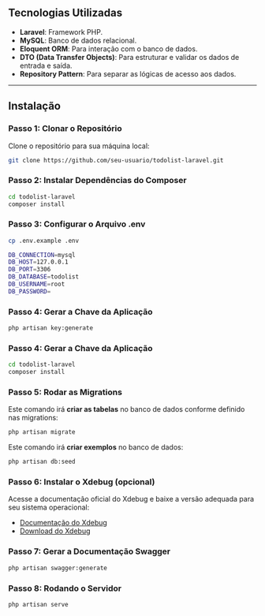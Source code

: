 ## Tecnologias Utilizadas

- **Laravel**: Framework PHP.
- **MySQL**: Banco de dados relacional.
- **Eloquent ORM**: Para interação com o banco de dados.
- **DTO (Data Transfer Objects)**: Para estruturar e validar os dados de entrada e saída.
- **Repository Pattern**: Para separar as lógicas de acesso aos dados.

---

## Instalação

### Passo 1: Clonar o Repositório

Clone o repositório para sua máquina local:

```bash
git clone https://github.com/seu-usuario/todolist-laravel.git

```
### Passo 2: Instalar Dependências do Composer

```bash
cd todolist-laravel
composer install

```

### Passo 3: Configurar o Arquivo .env

```bash
cp .env.example .env

DB_CONNECTION=mysql
DB_HOST=127.0.0.1
DB_PORT=3306
DB_DATABASE=todolist
DB_USERNAME=root
DB_PASSWORD=

```
### Passo 4: Gerar a Chave da Aplicação

```bash
php artisan key:generate

```
### Passo 4: Gerar a Chave da Aplicação

```bash
cd todolist-laravel
composer install

```
### Passo 5: Rodar as Migrations

Este comando irá **criar as tabelas** no banco de dados conforme definido nas migrations:
```bash
php artisan migrate
```
Este comando irá **criar exemplos** no banco de dados:
```bash
php artisan db:seed
```

### Passo 6: Instalar o Xdebug (opcional)

Acesse a documentação oficial do Xdebug e baixe a versão adequada para seu sistema operacional:

- [Documentação do Xdebug](https://xdebug.org/docs/)
- [Download do Xdebug](https://xdebug.org/download)

### Passo 7: Gerar a Documentação Swagger

```bash
php artisan swagger:generate

```
### Passo 8: Rodando o Servidor

```bash
php artisan serve
```